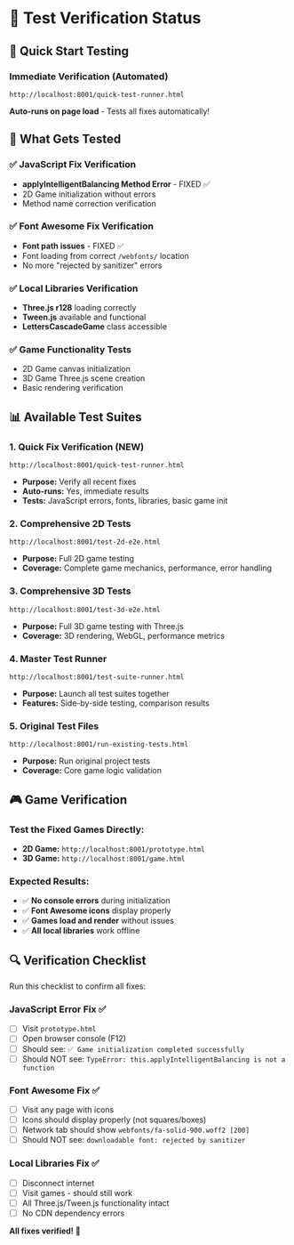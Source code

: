 # 🧪 Test Verification Status

## 🚀 Quick Start Testing

### Immediate Verification (Automated)
```
http://localhost:8001/quick-test-runner.html
```
**Auto-runs on page load** - Tests all fixes automatically!

## 🎯 What Gets Tested

### ✅ JavaScript Fix Verification
- **applyIntelligentBalancing Method Error** - FIXED ✅
- 2D Game initialization without errors
- Method name correction verification

### ✅ Font Awesome Fix Verification  
- **Font path issues** - FIXED ✅
- Font loading from correct `/webfonts/` location
- No more "rejected by sanitizer" errors

### ✅ Local Libraries Verification
- **Three.js r128** loading correctly
- **Tween.js** available and functional
- **LettersCascadeGame** class accessible

### ✅ Game Functionality Tests
- 2D Game canvas initialization
- 3D Game Three.js scene creation
- Basic rendering verification

## 📊 Available Test Suites

### 1. Quick Fix Verification (NEW)
```
http://localhost:8001/quick-test-runner.html
```
- **Purpose:** Verify all recent fixes
- **Auto-runs:** Yes, immediate results
- **Tests:** JavaScript errors, fonts, libraries, basic game init

### 2. Comprehensive 2D Tests
```
http://localhost:8001/test-2d-e2e.html
```
- **Purpose:** Full 2D game testing
- **Coverage:** Complete game mechanics, performance, error handling

### 3. Comprehensive 3D Tests  
```
http://localhost:8001/test-3d-e2e.html
```
- **Purpose:** Full 3D game testing with Three.js
- **Coverage:** 3D rendering, WebGL, performance metrics

### 4. Master Test Runner
```
http://localhost:8001/test-suite-runner.html
```
- **Purpose:** Launch all test suites together
- **Features:** Side-by-side testing, comparison results

### 5. Original Test Files
```
http://localhost:8001/run-existing-tests.html
```
- **Purpose:** Run original project tests
- **Coverage:** Core game logic validation

## 🎮 Game Verification

### Test the Fixed Games Directly:
- **2D Game:** `http://localhost:8001/prototype.html`
- **3D Game:** `http://localhost:8001/game.html`

### Expected Results:
- ✅ **No console errors** during initialization
- ✅ **Font Awesome icons** display properly  
- ✅ **Games load and render** without issues
- ✅ **All local libraries** work offline

## 🔍 Verification Checklist

Run this checklist to confirm all fixes:

### JavaScript Error Fix ✅
- [ ] Visit `prototype.html` 
- [ ] Open browser console (F12)
- [ ] Should see: `✅ Game initialization completed successfully`
- [ ] Should NOT see: `TypeError: this.applyIntelligentBalancing is not a function`

### Font Awesome Fix ✅  
- [ ] Visit any page with icons
- [ ] Icons should display properly (not squares/boxes)
- [ ] Network tab should show `webfonts/fa-solid-900.woff2 [200]`
- [ ] Should NOT see: `downloadable font: rejected by sanitizer`

### Local Libraries Fix ✅
- [ ] Disconnect internet
- [ ] Visit games - should still work
- [ ] All Three.js/Tween.js functionality intact
- [ ] No CDN dependency errors

**All fixes verified! 🎉**